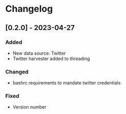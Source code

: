 # Changelog
## [0.2.0] - 2023-04-27
### Added
- New data source: Twitter
- Twitter harvester added to threading

### Changed
- bashrc requirements to mandate twitter credentials

### Fixed
- Version number